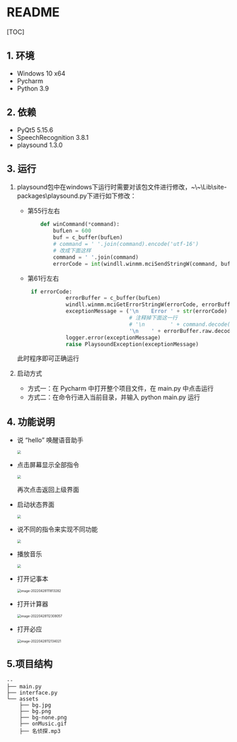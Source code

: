 # README

[TOC]

## 1. 环境

- Windows 10 x64
- Pycharm
- Python 3.9

## 2. 依赖

- PyQt5 5.15.6
- SpeechRecognition 3.8.1
- playsound 1.3.0

## 3. 运行

1. playsound包中在windows下运行时需要对该包文件进行修改，\~\\~\Lib\site-packages\playsound.py下进行如下修改：

   - 第55行左右

     ```python
         def winCommand(*command):
             bufLen = 600
             buf = c_buffer(bufLen)
             # command = ' '.join(command).encode('utf-16') 
             # 改成下面这样
             command = ' '.join(command) 
             errorCode = int(windll.winmm.mciSendStringW(command, buf, bufLen - 1, 0)) 
     ```

   - 第61行左右

     ```python
      if errorCode:
                 errorBuffer = c_buffer(bufLen)
                 windll.winmm.mciGetErrorStringW(errorCode, errorBuffer, bufLen - 1)  # use widestring version of the function
                 exceptionMessage = ('\n    Error ' + str(errorCode) + ' for command:'
                                     # 注释掉下面这一行
                                     # '\n        ' + command.decode('utf-16') +
                                     '\n    ' + errorBuffer.raw.decode('utf-16').rstrip('\0'))
                 logger.error(exceptionMessage)
                 raise PlaysoundException(exceptionMessage)
     ```

   此时程序即可正确运行

2. 启动方式

   - 方式一：在 Pycharm 中打开整个项目文件，在 main.py 中点击运行
   - 方式二：在命令行进入当前目录，并输入 python main.py 运行

## 4. 功能说明

- 说 “hello” 唤醒语音助手

  <img src="../image/image-20220427224353932.png" style="zoom:50%;" /> 

- 点击屏幕显示全部指令

  <img src="D:\文件\前端\项目\语音交互系统\voice\program\image\image-20220427224337776.png" style="zoom:50%;" /> 

  再次点击返回上级界面

- 启动状态界面

  <img src="D:\文件\前端\项目\语音交互系统\voice\program\image\image-20220427224448546.png" style="zoom:50%;" /> 

- 说不同的指令来实现不同功能

  <img src="D:\文件\前端\项目\语音交互系统\voice\program\image\image-20220427225119531.png" style="zoom:50%;" /> 

- 播放音乐

  <img src="D:\文件\前端\项目\语音交互系统\voice\program\image\image-20220427230839476.png" style="zoom:50%;" /> 

- 打开记事本

  <img src="D:\文件\前端\项目\语音交互系统\voice\program\image\image-20220428111813282.png" alt="image-20220428111813282" style="zoom:50%;" /> 

- 打开计算器

  <img src="D:\文件\前端\项目\语音交互系统\voice\program\image\image-20220428112308057.png" alt="image-20220428112308057" style="zoom:50%;" /> 

- 打开必应

  <img src="D:\文件\前端\项目\语音交互系统\voice\program\image\image-20220428112134021.png" alt="image-20220428112134021" style="zoom:50%;" /> 

## 5.项目结构

```
--
├── main.py
├── interface.py
└── assets
	├── bg.jpg 
	├── bg.png 
	├── bg-none.png
	├── onMusic.gif 
	├── 名侦探.mp3
```

